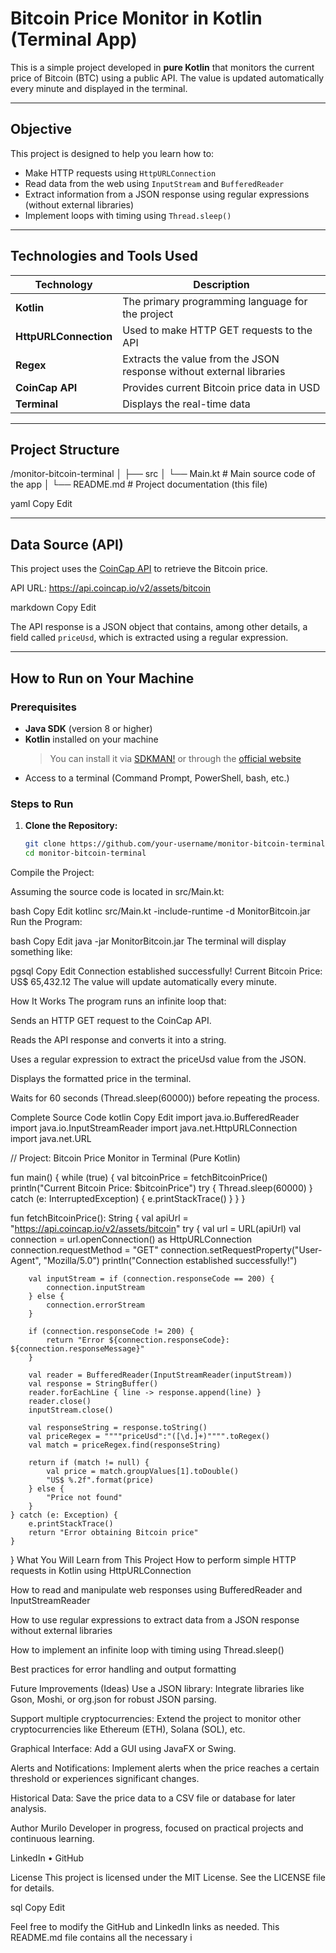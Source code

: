 # Bitcoin Price Monitor in Kotlin (Terminal App)

This is a simple project developed in **pure Kotlin** that monitors the current price of Bitcoin (BTC) using a public API. The value is updated automatically every minute and displayed in the terminal.

---

## Objective

This project is designed to help you learn how to:

- Make HTTP requests using `HttpURLConnection`
- Read data from the web using `InputStream` and `BufferedReader`
- Extract information from a JSON response using regular expressions (without external libraries)
- Implement loops with timing using `Thread.sleep()`

---

## Technologies and Tools Used

| Technology              | Description                                                       |
|-------------------------|-------------------------------------------------------------------|
| **Kotlin**              | The primary programming language for the project                  |
| **HttpURLConnection**   | Used to make HTTP GET requests to the API                         |
| **Regex**               | Extracts the value from the JSON response without external libraries|
| **CoinCap API**         | Provides current Bitcoin price data in USD                        |
| **Terminal**            | Displays the real-time data                                       |

---

## Project Structure

/monitor-bitcoin-terminal │ ├── src │ └── Main.kt # Main source code of the app │ └── README.md # Project documentation (this file)

yaml
Copy
Edit

---

## Data Source (API)

This project uses the [CoinCap API](https://api.coincap.io/v2/assets/bitcoin) to retrieve the Bitcoin price.

API URL:
https://api.coincap.io/v2/assets/bitcoin

markdown
Copy
Edit

The API response is a JSON object that contains, among other details, a field called `priceUsd`, which is extracted using a regular expression.

---

## How to Run on Your Machine

### Prerequisites

- **Java SDK** (version 8 or higher)
- **Kotlin** installed on your machine  
  > You can install it via [SDKMAN!](https://sdkman.io) or through the [official website](https://kotlinlang.org/docs/command-line.html)
- Access to a terminal (Command Prompt, PowerShell, bash, etc.)

### Steps to Run

1. **Clone the Repository:**

   ```bash
   git clone https://github.com/your-username/monitor-bitcoin-terminal.git
   cd monitor-bitcoin-terminal
Compile the Project:

Assuming the source code is located in src/Main.kt:

bash
Copy
Edit
kotlinc src/Main.kt -include-runtime -d MonitorBitcoin.jar
Run the Program:

bash
Copy
Edit
java -jar MonitorBitcoin.jar
The terminal will display something like:

pgsql
Copy
Edit
Connection established successfully!
Current Bitcoin Price: US$ 65,432.12
The value will update automatically every minute.

How It Works
The program runs an infinite loop that:

Sends an HTTP GET request to the CoinCap API.

Reads the API response and converts it into a string.

Uses a regular expression to extract the priceUsd value from the JSON.

Displays the formatted price in the terminal.

Waits for 60 seconds (Thread.sleep(60000)) before repeating the process.

Complete Source Code
kotlin
Copy
Edit
import java.io.BufferedReader
import java.io.InputStreamReader
import java.net.HttpURLConnection
import java.net.URL

// Project: Bitcoin Price Monitor in Terminal (Pure Kotlin)

fun main() {
    while (true) {
        val bitcoinPrice = fetchBitcoinPrice()
        println("Current Bitcoin Price: $bitcoinPrice")
        try {
            Thread.sleep(60000)
        } catch (e: InterruptedException) {
            e.printStackTrace()
        }
    }
}

fun fetchBitcoinPrice(): String {
    val apiUrl = "https://api.coincap.io/v2/assets/bitcoin"
    try {
        val url = URL(apiUrl)
        val connection = url.openConnection() as HttpURLConnection
        connection.requestMethod = "GET"
        connection.setRequestProperty("User-Agent", "Mozilla/5.0")
        println("Connection established successfully!")

        val inputStream = if (connection.responseCode == 200) {
            connection.inputStream
        } else {
            connection.errorStream
        }

        if (connection.responseCode != 200) {
            return "Error ${connection.responseCode}: ${connection.responseMessage}"
        }

        val reader = BufferedReader(InputStreamReader(inputStream))
        val response = StringBuffer()
        reader.forEachLine { line -> response.append(line) }
        reader.close()
        inputStream.close()

        val responseString = response.toString()
        val priceRegex = """"priceUsd":"([\d.]+)"""".toRegex()
        val match = priceRegex.find(responseString)

        return if (match != null) {
            val price = match.groupValues[1].toDouble()
            "US$ %.2f".format(price)
        } else {
            "Price not found"
        }
    } catch (e: Exception) {
        e.printStackTrace()
        return "Error obtaining Bitcoin price"
    }
}
What You Will Learn from This Project
How to perform simple HTTP requests in Kotlin using HttpURLConnection

How to read and manipulate web responses using BufferedReader and InputStreamReader

How to use regular expressions to extract data from a JSON response without external libraries

How to implement an infinite loop with timing using Thread.sleep()

Best practices for error handling and output formatting

Future Improvements (Ideas)
Use a JSON library: Integrate libraries like Gson, Moshi, or org.json for robust JSON parsing.

Support multiple cryptocurrencies: Extend the project to monitor other cryptocurrencies like Ethereum (ETH), Solana (SOL), etc.

Graphical Interface: Add a GUI using JavaFX or Swing.

Alerts and Notifications: Implement alerts when the price reaches a certain threshold or experiences significant changes.

Historical Data: Save the price data to a CSV file or database for later analysis.

Author
Murilo
Developer in progress, focused on practical projects and continuous learning.

LinkedIn • GitHub

License
This project is licensed under the MIT License. See the LICENSE file for details.

sql
Copy
Edit

Feel free to modify the GitHub and LinkedIn links as needed. This README.md file contains all the necessary i
